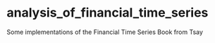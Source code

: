 # analysis_of_financial_time_series
Some implementations of the Financial Time Series Book from Tsay

